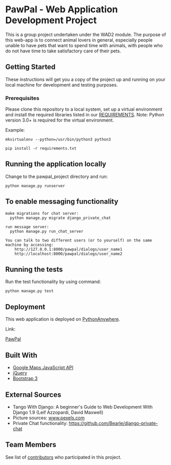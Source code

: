 # PawPal - Web Application Development Project

This is a group project undertaken under the WAD2 module. The purpose of this web-app is to connect animal lovers in general, especially people unable to have pets that want to spend time with animals, with people who do not have time to take satisfactory care of their pets.


## Getting Started

These instructions will get you a copy of the project up and running on your local machine for development and testing purposes.


### Prerequisites

Please clone this repository to a local system, set up a virtual environment and install the required libraries listed in our [REQUIREMENTS](https://github.com/haradra/WAD2Proj/blob/master/requirements.txt). Note: Python version 3.0+ is required for the virtual environment.

Example:

```mkvirtualenv --python=/usr/bin/python3 python3```

```pip install -r requirements.txt```

## Running the application locally

Change to the pawpal_project directory and run:

```python manage.py runserver```


## To enable messaging functionality

    make migrations for chat server:
      python manage.py migrate django_private_chat

    run message server:
      python manage.py run_chat_server

    You can talk to two different users (or to yourself) on the same machine by accessing:
        http://127.0.0.1:8000/pawpal/dialogs/user_name1
        http://localhost:8000/pawpal/dialogs/user_name2

## Running the tests

Run the test functionality by using command:

```python manage.py test```


## Deployment

This web application is deployed on [PythonAnywhere](https://www.pythonanywhere.com).

Link:

[PawPal](https://pawpal.pythonanywhere.com/)


## Built With

* [Google Maps JavaScript API](https://developers.google.com/maps/documentation/javascript/)
* [jQuery](https://jquery.com/)
* [Bootstrap 3](https://getbootstrap.com/docs/3.3/)


## External Sources

* Tango With Django: A beginner's Guide to Web Development With Django 1.9 (Leif Azzopardi, David Maxwell)
* Picture sources: www.pexels.com
* Private Chat functionality: https://github.com/Bearle/django-private-chat



## Team Members

See list of [contributors](https://github.com/haradra/WAD2Proj/graphs/contributors) who participated in this project.
